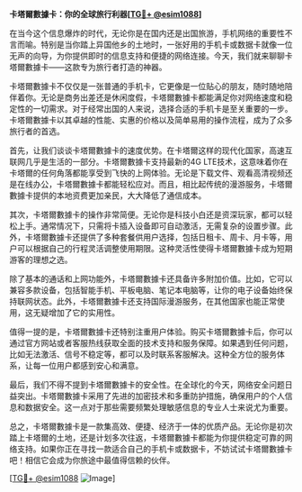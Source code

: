 **卡塔爾數據卡：你的全球旅行利器[[TG💪+ @esim1088](https://t.me/s/esim1088)]**

在当今这个信息爆炸的时代，无论你是在国内还是出国旅游，手机网络的重要性不言而喻。特别是当你踏上异国他乡的土地时，一张好用的手机卡或数据卡就像一位无声的向导，为你提供即时的信息支持和便捷的网络连接。今天，我们就来聊聊卡塔爾數據卡——这款专为旅行者打造的神器。

卡塔爾數據卡不仅仅是一张普通的手机卡，它更像是一位贴心的朋友，随时随地陪伴着你。无论是商务出差还是休闲度假，卡塔爾數據卡都能满足你对网络速度和稳定性的一切需求。对于经常出国的人来说，选择合适的手机卡是至关重要的一步。卡塔爾數據卡以其卓越的性能、实惠的价格以及简单易用的操作流程，成为了众多旅行者的首选。

首先，让我们谈谈卡塔爾數據卡的速度优势。在卡塔爾这样的现代化国家，高速互联网几乎是生活的一部分。卡塔爾數據卡支持最新的4G LTE技术，这意味着你在卡塔爾的任何角落都能享受到飞快的上网体验。无论是下载文件、观看高清视频还是在线办公，卡塔爾數據卡都能轻松应对。而且，相比起传统的漫游服务，卡塔爾數據卡提供的本地资费更加亲民，大大降低了通信成本。

其次，卡塔爾數據卡的操作非常简便。无论你是科技小白还是资深玩家，都可以轻松上手。通常情况下，只需将卡插入设备即可自动激活，无需复杂的设置步骤。此外，卡塔爾數據卡还提供了多种套餐供用户选择，包括日租卡、周卡、月卡等，用户可以根据自己的行程灵活调整使用期限。这种灵活性使得卡塔爾數據卡成为短期游客的理想之选。

除了基本的通话和上网功能外，卡塔爾數據卡还具备许多附加价值。比如，它可以兼容多款设备，包括智能手机、平板电脑、笔记本电脑等，让你的电子设备始终保持联网状态。此外，卡塔爾數據卡还支持国际漫游服务，在其他国家也能正常使用，这无疑增加了它的实用性。

值得一提的是，卡塔爾數據卡还特别注重用户体验。购买卡塔爾數據卡后，你可以通过官方网站或者客服热线获取全面的技术支持和服务保障。如果遇到任何问题，比如无法激活、信号不稳定等，都可以及时联系客服解决。这种全方位的服务体系，让每一位用户都感到安心和满意。

最后，我们不得不提到卡塔爾數據卡的安全性。在全球化的今天，网络安全问题日益突出。卡塔爾數據卡采用了先进的加密技术和多重防护措施，确保用户的个人信息和数据安全。这一点对于那些需要频繁处理敏感信息的专业人士来说尤为重要。

总之，卡塔爾數據卡是一款集高效、便捷、经济于一体的优质产品。无论你是初次踏上卡塔爾的土地，还是计划多次往返，卡塔爾數據卡都能为你提供稳定可靠的网络支持。如果你正在寻找一款适合自己的手机卡或数据卡，不妨试试卡塔爾數據卡吧！相信它会成为你旅途中最值得信赖的伙伴。

[[TG💪+ @esim1088](https://t.me/s/esim1088) ![Image](https://i.postimg.cc/4NQfJmqS/Snipaste-2025-05-13-00-14-12.png)]